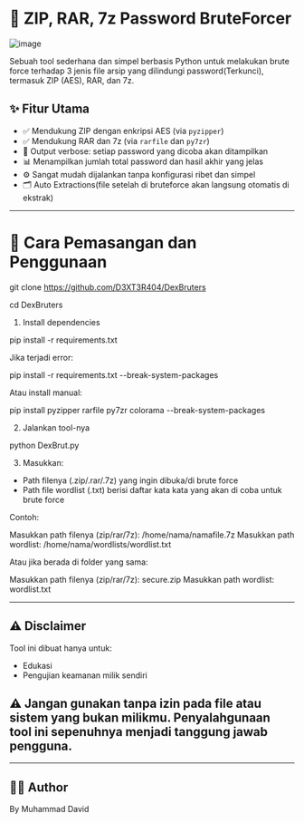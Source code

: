 # 🔐 ZIP, RAR, 7z Password BruteForcer

![image](https://github.com/user-attachments/assets/7aa2eeb7-3cab-454a-ae80-6d771afa09e7)


Sebuah tool sederhana dan simpel berbasis Python untuk melakukan brute force terhadap 3 jenis file arsip yang dilindungi password(Terkunci), termasuk ZIP (AES), RAR, dan 7z.

## ✨ Fitur Utama

* ✅ Mendukung ZIP dengan enkripsi AES (via `pyzipper`)
* ✅ Mendukung RAR dan 7z (via `rarfile` dan `py7zr`)
* 📜 Output verbose: setiap password yang dicoba akan ditampilkan
* 📊 Menampilkan jumlah total password dan hasil akhir yang jelas
* ⚙️ Sangat mudah dijalankan tanpa konfigurasi ribet dan simpel
* 🗂️ Auto Extractions(file setelah di bruteforce akan langsung otomatis di ekstrak)


---


# 🚀 Cara Pemasangan dan Penggunaan

git clone https://github.com/D3XT3R404/DexBruters

cd DexBruters


1. Install dependencies


pip install -r requirements.txt


Jika terjadi error:

pip install -r requirements.txt --break-system-packages


Atau install manual:


pip install pyzipper rarfile py7zr colorama --break-system-packages


2. Jalankan tool-nya


python DexBrut.py


3. Masukkan:

* Path filenya (.zip/.rar/.7z) yang ingin dibuka/di brute force
* Path file wordlist (.txt) berisi daftar kata kata yang akan di coba untuk brute force


Contoh:


Masukkan path filenya (zip/rar/7z): /home/nama/namafile.7z
Masukkan path wordlist: /home/nama/wordlists/wordlist.txt


Atau jika berada di folder yang sama:


Masukkan path filenya (zip/rar/7z): secure.zip
Masukkan path wordlist: wordlist.txt


---


## ⚠️ Disclaimer

Tool ini dibuat hanya untuk:

* Edukasi
* Pengujian keamanan milik sendiri

## ⚠️ Jangan gunakan tanpa izin pada file atau sistem yang bukan milikmu. Penyalahgunaan tool ini sepenuhnya menjadi tanggung jawab pengguna.

---

## 👨‍💻 Author

By Muhammad David
